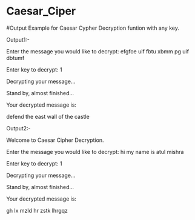 # Caesar_Ciper
#Output Example for Caesar Cypher Decryption funtion with any key.

Output1:-

Enter the message you would like to decrypt: efgfoe uif fbtu xbmm pg uif dbtumf

Enter key to decrypt: 1

Decrypting your message...

Stand by, almost finished...

Your decrypted message is:

defend the east wall of the castle

Output2:- 

Welcome to Caesar Cipher Decryption.

Enter the message you would like to decrypt: hi my name is atul  mishra

Enter key to decrypt: 1

Decrypting your message...

Stand by, almost finished...

Your decrypted message is:

gh lx mzld hr zstk  lhrgqz
